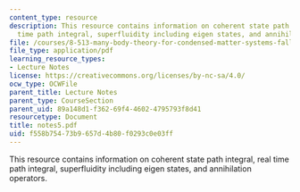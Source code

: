 ```yaml
---
content_type: resource
description: This resource contains information on coherent state path integral, real
  time path integral, superfluidity including eigen states, and annihilation operators.
file: /courses/8-513-many-body-theory-for-condensed-matter-systems-fall-2004/f558b75473b9657d4b80f0293c0e03ff_notes5.pdf
file_type: application/pdf
learning_resource_types:
- Lecture Notes
license: https://creativecommons.org/licenses/by-nc-sa/4.0/
ocw_type: OCWFile
parent_title: Lecture Notes
parent_type: CourseSection
parent_uid: 89a148d1-f362-69f4-4602-4795793f8d41
resourcetype: Document
title: notes5.pdf
uid: f558b754-73b9-657d-4b80-f0293c0e03ff
---
```

This resource contains information on coherent state path integral, real time path integral, superfluidity including eigen states, and annihilation operators.
